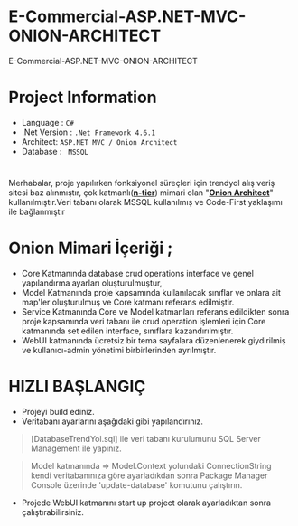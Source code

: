 # E-Commercial-ASP.NET-MVC-ONION-ARCHITECT
E-Commercial-ASP.NET-MVC-ONION-ARCHITECT

# Project Information
- Language : ` C# `
- .Net Version :  ` .Net Framework 4.6.1 `
- Architect:  ` ASP.NET MVC / Onion Architect `
- Database : `  MSSQL `
#
Merhabalar, proje yapılırken fonksiyonel süreçleri için trendyol alış veriş sitesi baz alınmıştır, çok katmanlı(**[n-tier]()**) mimari olan "**[Onion Architect]()**" kullanılmıştır.Veri tabanı olarak MSSQL kullanılmış ve Code-First yaklaşımı ile bağlanmıştır

# Onion Mimari İçeriği ;

- Core Katmanında database crud operations interface ve genel yapılandırma ayarları oluşturulmuştur,
- Model Katmanında proje kapsamında kullanılacak sınıflar ve onlara ait map'ler oluşturulmuş ve Core katmanı referans edilmiştir.
- Service Katmanında Core ve Model katmanları referans edildikten sonra proje kapsamında veri tabanı ile crud operation işlemleri için Core katmanında set edilen interface, sınıflara kazandırılmıştır.
- WebUI katmanında ücretsiz bir tema sayfalara düzenlenerek giydirilmiş ve kullanıcı-admin yönetimi birbirlerinden ayrılmıştır.

# HIZLI BAŞLANGIÇ
- Projeyi build ediniz.
- Veritabanı ayarlarını aşağıdaki gibi yapılandırınız.
> [DatabaseTrendYol.sql] ile veri tabanı kurulumunu SQL Server Management ile yapınız.

> Model katmanında => Model.Context yolundaki ConnectionString kendi veritabanınıza göre ayarladıkdan sonra Package Manager Console üzerinde 'update-database' komutunu çalıştırın.

- Projede WebUI katmanını start up project olarak ayarladıktan sonra çalıştırabilirsiniz.
